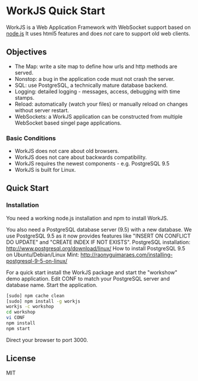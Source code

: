 # WorkJS Quick Start

WorkJS is a Web Application Framework with WebSocket support based on [node.js](https://nodejs.org/)
It uses html5 features and does *not* care to support old web clients.

## Objectives

* The Map: write a site map to define how urls and http methods are served.
* Nonstop: a bug in the application code must not crash the server.
* SQL: use PostgreSQL, a technically mature database backend.
* Logging: detailed logging - messages, access, debugging with time stamps.
* Reload: automatically (watch your files) or manually reload on changes without server restart.
* WebSockets: a WorkJS application can be constructed from multiple WebSocket based singel page applications.

### Basic Conditions
* WorkJS does not care about old browsers.
* WorkJS does not care about backwards compatibility.
* WorkJS requires the newest components - e.g. PostgreSQL 9.5
* WorkJS is built for Linux.

## Quick Start

### Installation

You need a working node.js installation and npm to install WorkJS.

You also need a PostgreSQL database server (9.5) with a new database.
We use PostgreSQL 9.5 as it now provides features like "INSERT ON CONFLICT DO UPDATE" and "CREATE INDEX IF NOT EXISTS".
PostgreSQL installation: http://www.postgresql.org/download/linux/
How to install PostgreSQL 9.5 on Ubuntu/Debian/Linux Mint: http://raonyguimaraes.com/installing-postgresql-9-5-on-linux/

For a quick start install the WorkJS package and start the "workshow" demo application.
Edit CONF to match your PostgreSQL server and database name.
Start the application.

~~~bash
[sudo] npm cache clean
[sudo] npm install -g workjs
workjs -c workshop
cd workshop
vi CONF
npm install
npm start
~~~

Direct your browser to port 3000.

## License
MIT
